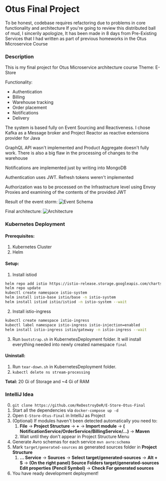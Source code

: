 # Otus Final Project

To be honest, codebase requires refactoring due to problems in core functionality and architecture
If you're going to review this distributed ball of mud, I sincerily apologize, It has been made in 8 days from Pre-Existing Services that I had written as part of previous homeworks in the Otus Microservice Course

### Description

This is my final project for Otus Microservice architecture course
Theme: E-Store


Functionality: 
+ Authentication
+ Billing
+ Warehouse tracking
+ Order placement
+ Notifications
+ Delivery


The system is based fully on Event Sourcing and Reactiveness. I chose Kafka as a Message broker and Project Reactor as reactive extensions provider for Java


GraphQL API wasn't implemented and Product Aggregate doesn't fully work. There is also a big flaw in the processing of changes to the warehouse

Notifications are implemented just by writing into MongoDB

Authentication uses JWT. Refresh tokens weren't implemented

Authorization was to be processed on the Infrastracture level using Envoy Proxies and examining of the contents of the provided JWT

Result of the event storm:
![Event Schema](https://user-images.githubusercontent.com/24751213/200408802-2fdd265c-1477-47bd-99da-0f78f56a7180.png)

Final architecture:
![Architecture](https://user-images.githubusercontent.com/24751213/200408939-027c48e0-5983-4f34-8871-0085a27e3f99.png)


### Kubernetes Deployment

#### Prerequisites:

1. Kubernetes Cluster
2. Helm

#### Setup:

1. Install istiod

```bash
helm repo add istio https://istio-release.storage.googleapis.com/charts
helm repo update
kubectl create namespace istio-system
helm install istio-base istio/base -n istio-system
helm install istiod istio/istiod -n istio-system --wait
```

2. Install istio-ingress

```bash
kubectl create namespace istio-ingress
kubectl label namespace istio-ingress istio-injection=enabled
helm install istio-ingress istio/gateway -n istio-ingress --wait
```

3. Run `bootstrap.sh` in KubernetesDeployment folder. It will install everything needed into newly created
   namespace `final`

#### Uninstall:

1. Run `tear-down.sh` in KubernetesDeployment folder.
2. `kubectl delete ns stream-processing`

**Total:** 20 Gi of Storage and ~4 Gi of RAM

### IntelliJ Idea

0. `git clone https://github.com/ReDestroyDeR/E-Store-Otus-Final`
1. Start all the dependencies via `docker-compose up -d`
2. Open `E-Store-Otus-Final` in IntelliJ as Project
3. (Optional) If modules haven't been detected automatically you need to:
   1. **File** -> **Project Structure** -> **+** -> **Import module** -> **(
      NotificationService/OrderService/BillingService/...)** -> **Maven**
   2. Wait until they don't appear in Project Structure Menu
4. Generate Avro schemas for each service `mvn avro:schema`
5. Mark `target/generated-sources` as generated sources folder in **Project Structure**
   1. **... Service** -> **Sources** -> **Select target/generated-sources** -> **Alt + S** -> **(On the right panel)
      Source Folders target/generated-sources Edit properties (Pencil Symbol)** -> **Check For generated sources**
6. You have ready development deployment!

